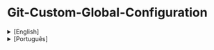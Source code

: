 # Git-Custom-Global-Configuration

<details>
  <summary>[English]</summary>

## Description

<br />

It's a simple batch file that configure globally (--global) some GIT alias and basic configurations, making some commands easier in day by day.

Aliases:
- df = diff
- st = status
- co = checkout
- br = branch
- lg = git log --all --graph --decorate --oneline --abbrev-commit

Configurations:
- user.name = [user input]
- user.email = [user input]
- editor = Visual Studio Code (code --wait).

## Prerequirements

- GIT (obviously :grin:)
- Visual Studio Code: I really like this one as editor, but you can change the script to adapt your prefered editor.

## Installation

1. Double-click in the batch and choice one option: 
 * I: Install
 * U: Uninstall
2. If you click install, all the configuration [above](#Description) will be done.
3. If you click uninstall, all the configuration [above](#Description) will undone.
4. After the operation, your default GIT editor will open your global configuration (--global).

I hope it can be usefull in your day by day!  :wink:

Best regards,
Douglas

</details>

<details>
  <summary>[Português]</summary>

## Description

<br />

É um arquivo batch simples que configura globalmente (--global) alguns alias GIT e configurações básicas, tornando alguns comandos mais fáceis no dia a dia.

Aliases:
- df = diff
- st = status
- co = checkout
- br = branch
- lg = git log --all --graph --decorate --oneline --abbrev-commit

Configurações:
- user.name = [entrada do usuário]
- user.email = [entrada do usuário]
- editor = Visual Studio Code (code --wait).


## Pré-Requisitos

- GIT (obviamente :grin:)
- Visual Studio Code: eu realmente gosto dele como editor, mas você pode editar o script para o editor de sua preferência.

## Instalação

1. Duplo clique no batch e escolher uma das opções: 
 * I: Instalar
 * U: Desinstalar
2. Se escolher Instalar (I), todas as configurações [acima](#Description) serão realizadas.
3. Se escolher Desinstalar (U), todas as configurações [acima](#Description) serão desfeitas.
4. Após a operação, seu editor de texto GIT padrão irá abrir a configuração global (--global).

Espero que ajudem em seu dia a dia! :wink:

Atenciosamente,
Douglas

</details>
